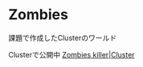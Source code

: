 # Zombies
課題で作成したClusterのワールド

Clusterで公開中
[Zombies killer|Cluster](https://cluster.mu/w/03e8ccd1-a520-451c-a0d6-3b30bbf59ee7)
